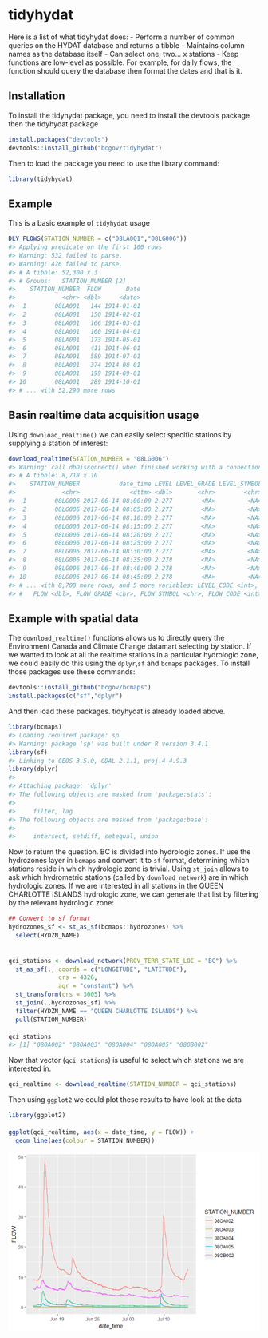 <!-- README.md is generated from README.Rmd. Please edit that file -->
tidyhydat
=========

Here is a list of what tidyhydat does: - Perform a number of common queries on the HYDAT database and returns a tibble - Maintains column names as the database itself - Can select one, two... x stations - Keep functions are low-level as possible. For example, for daily flows, the function should query the database then format the dates and that is it.

Installation
------------

To install the tidyhydat package, you need to install the devtools package then the tidyhydat package

``` r
install.packages("devtools")
devtools::install_github("bcgov/tidyhydat")
```

Then to load the package you need to use the library command:

``` r
library(tidyhydat)
```

Example
-------

This is a basic example of `tidyhydat` usage

``` r
DLY_FLOWS(STATION_NUMBER = c("08LA001","08LG006"))
#> Applying predicate on the first 100 rows
#> Warning: 532 failed to parse.
#> Warning: 426 failed to parse.
#> # A tibble: 52,300 x 3
#> # Groups:   STATION_NUMBER [2]
#>    STATION_NUMBER  FLOW       Date
#>             <chr> <dbl>     <date>
#>  1        08LA001   144 1914-01-01
#>  2        08LA001   150 1914-02-01
#>  3        08LA001   166 1914-03-01
#>  4        08LA001   160 1914-04-01
#>  5        08LA001   173 1914-05-01
#>  6        08LA001   411 1914-06-01
#>  7        08LA001   589 1914-07-01
#>  8        08LA001   374 1914-08-01
#>  9        08LA001   199 1914-09-01
#> 10        08LA001   289 1914-10-01
#> # ... with 52,290 more rows
```

Basin realtime data acquisition usage
-------------------------------------

Using `download_realtime()` we can easily select specific stations by supplying a station of interest:

``` r
download_realtime(STATION_NUMBER = "08LG006")
#> Warning: call dbDisconnect() when finished working with a connection
#> # A tibble: 8,718 x 10
#>    STATION_NUMBER           date_time LEVEL LEVEL_GRADE LEVEL_SYMBOL
#>             <chr>              <dttm> <dbl>       <chr>        <chr>
#>  1        08LG006 2017-06-14 08:00:00 2.277        <NA>         <NA>
#>  2        08LG006 2017-06-14 08:05:00 2.277        <NA>         <NA>
#>  3        08LG006 2017-06-14 08:10:00 2.277        <NA>         <NA>
#>  4        08LG006 2017-06-14 08:15:00 2.277        <NA>         <NA>
#>  5        08LG006 2017-06-14 08:20:00 2.277        <NA>         <NA>
#>  6        08LG006 2017-06-14 08:25:00 2.277        <NA>         <NA>
#>  7        08LG006 2017-06-14 08:30:00 2.277        <NA>         <NA>
#>  8        08LG006 2017-06-14 08:35:00 2.278        <NA>         <NA>
#>  9        08LG006 2017-06-14 08:40:00 2.278        <NA>         <NA>
#> 10        08LG006 2017-06-14 08:45:00 2.278        <NA>         <NA>
#> # ... with 8,708 more rows, and 5 more variables: LEVEL_CODE <int>,
#> #   FLOW <dbl>, FLOW_GRADE <chr>, FLOW_SYMBOL <chr>, FLOW_CODE <int>
```

Example with spatial data
-------------------------

The `download_realtime()` functions allows us to directly query the Environment Canada and Climate Change datamart selecting by station. If we wanted to look at all the realtime stations in a particular hydrologic zone, we could easily do this using the `dplyr`,`sf` and `bcmaps` packages. To install those packages use these commands:

``` r
devtools::install_github("bcgov/bcmaps")
install.packages(c("sf","dplyr")
```

And then load these packages. tidyhydat is already loaded above.

``` r
library(bcmaps)
#> Loading required package: sp
#> Warning: package 'sp' was built under R version 3.4.1
library(sf)
#> Linking to GEOS 3.5.0, GDAL 2.1.1, proj.4 4.9.3
library(dplyr)
#> 
#> Attaching package: 'dplyr'
#> The following objects are masked from 'package:stats':
#> 
#>     filter, lag
#> The following objects are masked from 'package:base':
#> 
#>     intersect, setdiff, setequal, union
```

Now to return the question. BC is divided into hydrologic zones. If use the hydrozones layer in `bcmaps` and convert it to `sf` format, determining which stations reside in which hydrologic zone is trivial. Using `st_join` allows to ask which hydrometric stations (called by `download_network`) are in which hydrologic zones. If we are interested in all stations in the QUEEN CHARLOTTE ISLANDS hydrologic zone, we can generate that list by filtering by the relevant hydrologic zone:

``` r
## Convert to sf format
hydrozones_sf <- st_as_sf(bcmaps::hydrozones) %>%
  select(HYDZN_NAME)


qci_stations <- download_network(PROV_TERR_STATE_LOC = "BC") %>%
  st_as_sf(., coords = c("LONGITUDE", "LATITUDE"), 
              crs = 4326, 
              agr = "constant") %>%
  st_transform(crs = 3005) %>%
  st_join(.,hydrozones_sf) %>%
  filter(HYDZN_NAME == "QUEEN CHARLOTTE ISLANDS") %>%
  pull(STATION_NUMBER)

qci_stations
#> [1] "08OA002" "08OA003" "08OA004" "08OA005" "08OB002"
```

Now that vector (`qci_stations`) is useful to select which stations we are interested in.

``` r
qci_realtime <- download_realtime(STATION_NUMBER = qci_stations)
```

Then using `ggplot2` we could plot these results to have look at the data

``` r
library(ggplot2)

ggplot(qci_realtime, aes(x = date_time, y = FLOW)) +
  geom_line(aes(colour = STATION_NUMBER))
```

![](README-unnamed-chunk-9-1.png)
